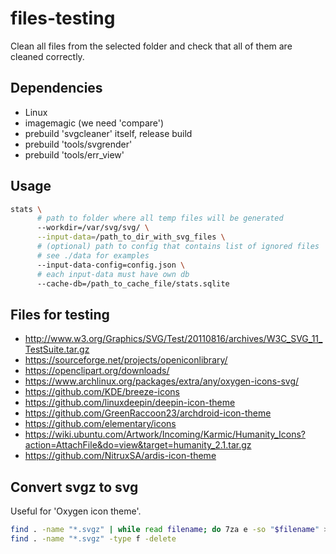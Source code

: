 # files-testing

Clean all files from the selected folder and check that all of them are cleaned correctly.

## Dependencies

- Linux
- imagemagic (we need 'compare')
- prebuild 'svgcleaner' itself, release build
- prebuild 'tools/svgrender'
- prebuild 'tools/err_view'

## Usage

```bash
stats \
      # path to folder where all temp files will be generated
      --workdir=/var/svg/svg/ \
      --input-data=/path_to_dir_with_svg_files \
      # (optional) path to config that contains list of ignored files
      # see ./data for examples
      --input-data-config=config.json \
      # each input-data must have own db
      --cache-db=/path_to_cache_file/stats.sqlite
```

## Files for testing
 - http://www.w3.org/Graphics/SVG/Test/20110816/archives/W3C_SVG_11_TestSuite.tar.gz
 - https://sourceforge.net/projects/openiconlibrary/
 - https://openclipart.org/downloads/
 - https://www.archlinux.org/packages/extra/any/oxygen-icons-svg/
 - https://github.com/KDE/breeze-icons
 - https://github.com/linuxdeepin/deepin-icon-theme
 - https://github.com/GreenRaccoon23/archdroid-icon-theme
 - https://github.com/elementary/icons
 - https://wiki.ubuntu.com/Artwork/Incoming/Karmic/Humanity_Icons?action=AttachFile&do=view&target=humanity_2.1.tar.gz
 - https://github.com/NitruxSA/ardis-icon-theme

## Convert svgz to svg

Useful for 'Oxygen icon theme'.

```bash
find . -name "*.svgz" | while read filename; do 7za e -so "$filename" > "${filename%.svgz}.svg"; done;
find . -name "*.svgz" -type f -delete
```
